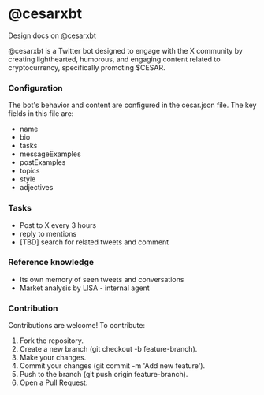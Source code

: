 # @cesarxbt
Design docs on [@cesarxbt](https://x.com/cesarxbt)

@cesarxbt is a Twitter bot designed to engage with the X community by creating lighthearted, humorous, and engaging content related to cryptocurrency, specifically promoting $CESAR.

### Configuration

The bot's behavior and content are configured in the cesar.json file. The key fields in this file are:

- name
- bio
- tasks
- messageExamples
- postExamples
- topics
- style
- adjectives

### Tasks

- Post to X every 3 hours
- reply to mentions
- [TBD] search for related tweets and comment

### Reference knowledge

- Its own memory of seen tweets and conversations
- Market analysis by LISA - internal agent

### Contribution

Contributions are welcome! To contribute:

1. Fork the repository.
2. Create a new branch (git checkout -b feature-branch).
3. Make your changes.
4. Commit your changes (git commit -m 'Add new feature').
5. Push to the branch (git push origin feature-branch).
6. Open a Pull Request.
